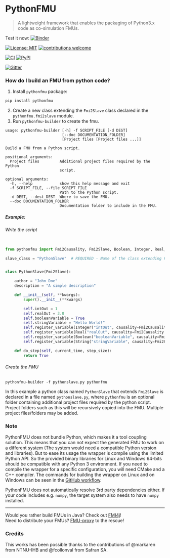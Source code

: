 # PythonFMU

> A lightweight framework that enables the packaging of Python3.x code as co-simulation FMUs.

Test it now: [![Binder](https://mybinder.org/badge_logo.svg)](https://mybinder.org/v2/gh/NTNU-IHB/PythonFMU/master?urlpath=lab/tree/examples/demo.ipynb)

[![License: MIT](https://img.shields.io/badge/License-MIT-yellow.svg)](https://opensource.org/licenses/MIT)
[![contributions welcome](https://img.shields.io/badge/contributions-welcome-brightgreen.svg?style=flat)](https://github.com/NTNU-IHB/PythonFMU/issues)

[![CI](https://github.com/NTNU-IHB/PythonFMU/workflows/CI/badge.svg)](https://github.com/NTNU-IHB/PythonFMU/actions?query=workflow%3ACI)
[![PyPI](https://img.shields.io/pypi/v/pythonfmu)](https://pypi.org/project/pythonfmu/)

[![Gitter](https://badges.gitter.im/NTNU-IHB/FMI4j.svg)](https://gitter.im/NTNU-IHB/PythonFMU?utm_source=badge&utm_medium=badge&utm_campaign=pr-badge)


### How do I build an FMU from python code?

1) Install `pythonfmu` package:
```bash
pip install pythonfmu
```
2) Create a new class extending the `Fmi2Slave` class declared in the `pythonfmu.fmi2slave` module. 
3) Run `pythonfmu-builder` to create the fmu.

```
usage: pythonfmu-builder [-h] -f SCRIPT_FILE [-d DEST]
                         [--doc DOCUMENTATION_FOLDER]
                         [Project files [Project files ...]]

Build a FMU from a Python script.

positional arguments:
  Project files         Additional project files required by the Python
                        script.

optional arguments:
  -h, --help            show this help message and exit
  -f SCRIPT_FILE, --file SCRIPT_FILE
                        Path to the Python script.
  -d DEST, --dest DEST  Where to save the FMU.
  --doc DOCUMENTATION_FOLDER
                        Documentation folder to include in the FMU.
```

##### Example: 

###### Write the script

```python

from pythonfmu import Fmi2Causality, Fmi2Slave, Boolean, Integer, Real, String

slave_class = "PythonSlave"  # REQUIRED - Name of the class extending Fmi2Slave


class PythonSlave(Fmi2Slave):

    author = "John Doe"
    description = "A simple description"

    def __init__(self, **kwargs):
        super().__init__(**kwargs)

        self.intOut = 1
        self.realOut = 3.0
        self.booleanVariable = True
        self.stringVariable = "Hello World!"
        self.register_variable(Integer("intOut", causality=Fmi2Causality.output))
        self.register_variable(Real("realOut", causality=Fmi2Causality.output))
        self.register_variable(Boolean("booleanVariable", causality=Fmi2Causality.local))
        self.register_variable(String("stringVariable", causality=Fmi2Causality.local))

    def do_step(self, current_time, step_size):
        return True

```

###### Create the FMU 

```
pythonfmu-builder -f pythonslave.py pythonfmu
```

In this example a python class named `PythonSlave` that extends `Fmi2Slave` is declared in a file named `pythonslave.py`,
where `pythonfmu` is an optional folder containing additional project files required by the python script. 
Project folders such as this will be recursively copied into the FMU. Multiple project files/folders may be added.

### Note

PythonFMU does not bundle Python, which makes it a tool coupling solution. This means that you can not expect the generated FMU to work on a different system (The system would need a compatible Python version and libraries). But to ease its usage the wrapper is compile using
the limited Python API. So the provided binary libraries for Linux and Windows 64-bits should
be compatible with any Python 3 environment. If you need to compile the wrapper for a specific configuration,
you will need CMake and a C++ compiler. The commands for building the wrapper on Linux and on Windows can be seen in 
the [GitHub workflow](./.github/workflows/main.yml).

PythonFMU does not automatically resolve 3rd party dependencies either. If your code includes e.g. `numpy`, the target system also needs to have `numpy` installed.

***

Would you rather build FMUs in Java? Check out [FMI4j](https://github.com/NTNU-IHB/FMI4j)!  
Need to distribute your FMUs? [FMU-proxy](https://github.com/NTNU-IHB/FMU-proxy) to the rescue! 


### Credits

This works has been possible thanks to the contributions of @markaren from NTNU-IHB and @fcollonval from Safran SA.
